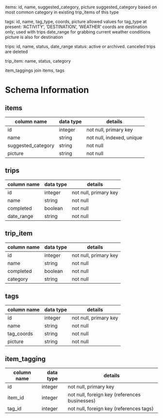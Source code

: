 items: id, name, suggested_category, picture
  suggested_category based on most common category in existing trip_items of this type

tags: id, name, tag_type, coords, picture
  allowed values for tag_type at present: ‘ACTIVITY’, ‘DESTINATION’, ‘WEATHER’
  coords are destination only; used with trips date_range for grabbing current weather conditions
  picture is also for destination

trips: id, name, status, date_range
  status: active or archived. canceled trips are deleted

trip_item: name, status, category

item_taggings join items, tags


# Schema Information

## items
column name        | data type | details
-------------------|-----------|-----------------------
id                 | integer   | not null, primary key
name               | string    | not null, indexed, unique
suggested_category | string    | not null
picture            | string    | not null

## trips
column name    | data type | details
---------------|-----------|-----------------------
id             | integer   | not null, primary key
name           | string    | not null
completed      | boolean   | not null
date_range     | string    | not null

## trip_item
column name | data type | details
------------|-----------|-----------------------
id          | integer   | not null, primary key
name        | string    | not null
completed   | boolean   | not null
category    | string    | not null

## tags
column name | data type | details
------------|-----------|-----------------------
id          | integer   | not null, primary key
name        | string    | not null
tag_coords  | string    | not null
picture     | string    | not null

## item_tagging
column name | data type | details
------------|-----------|-----------------------
id          | integer   | not null, primary key
item_id     | integer   | not null, foreign key (references businesses)
tag_id      | integer   | not null, foreign key (references tags)
